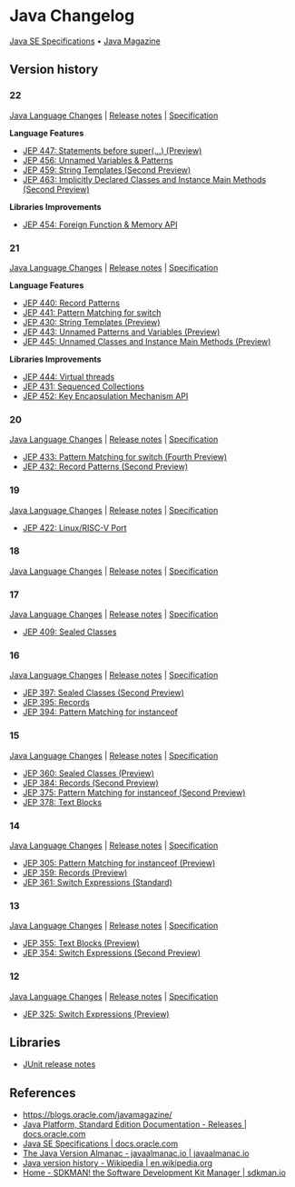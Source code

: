 # Java Changelog

[Java SE Specifications](https://docs.oracle.com/javase/specs/) • [Java Magazine](https://blogs.oracle.com/javamagazine/)

## Version history

### 22

[Java Language Changes](https://docs.oracle.com/en/java/javase/22/language/java-language-changes.html) |
[Release notes](https://www.oracle.com/java/technologies/javase/22all-relnotes.html) |
[Specification](https://docs.oracle.com/javase/specs/jls/se22/html/index.html)

**Language Features**

- [JEP 447: Statements before super(...) (Preview)](https://openjdk.org/jeps/447)
- [JEP 456: Unnamed Variables & Patterns](https://openjdk.org/jeps/456)
- [JEP 459: String Templates (Second Preview)](https://openjdk.org/jeps/459)
- [JEP 463: Implicitly Declared Classes and Instance Main Methods (Second Preview)](https://openjdk.org/jeps/463)
  
**Libraries Improvements**

- [JEP 454: Foreign Function & Memory API](https://openjdk.org/jeps/454)

### 21

[Java Language Changes](https://docs.oracle.com/en/java/javase/21/language/java-language-changes.html) |
[Release notes](https://www.oracle.com/java/technologies/javase/21all-relnotes.html) |
[Specification](https://docs.oracle.com/javase/specs/jls/se21/html/index.html)

**Language Features**

- [JEP 440: Record Patterns](https://openjdk.org/jeps/440)
- [JEP 441: Pattern Matching for switch](https://openjdk.org/jeps/441)
- [JEP 430: String Templates (Preview)](https://openjdk.org/jeps/430)
- [JEP 443: Unnamed Patterns and Variables (Preview)](https://openjdk.org/jeps/443)
- [JEP 445: Unnamed Classes and Instance Main Methods (Preview)](https://openjdk.org/jeps/445)

**Libraries Improvements**

- [JEP 444: Virtual threads](https://openjdk.org/jeps/444)
- [JEP 431: Sequenced Collections](https://openjdk.org/jeps/431)
- [JEP 452: Key Encapsulation Mechanism API](https://openjdk.org/jeps/452)

### 20

[Java Language Changes](https://docs.oracle.com/en/java/javase/20/language/java-language-changes.html) |
[Release notes](https://www.oracle.com/java/technologies/javase/20all-relnotes.html) |
[Specification](https://docs.oracle.com/javase/specs/jls/se20/html/index.html)

- [JEP 433: Pattern Matching for switch (Fourth Preview)](https://docs.oracle.com/javase/specs/jls/se20/preview/specs/patterns-switch-record-patterns-jls.html)
- [JEP 432: Record Patterns (Second Preview)](https://docs.oracle.com/javase/specs/jls/se20/preview/specs/patterns-switch-record-patterns-jls.html)

### 19

[Java Language Changes](https://docs.oracle.com/en/java/javase/19/language/java-language-changes.html) |
[Release notes](https://www.oracle.com/java/technologies/javase/19all-relnotes.html) |
[Specification](https://docs.oracle.com/javase/specs/jls/se19/html/index.html)

- [JEP 422: Linux/RISC-V Port](./doc/core/19/jep-422-linuxrisc-v-port)

### 18

[Java Language Changes](https://docs.oracle.com/en/java/javase/18/language/java-language-changes.html) |
[Release notes](https://www.oracle.com/java/technologies/javase/18all-relnotes.html) |
[Specification](https://docs.oracle.com/javase/specs/jls/se18/html/index.html)

### 17

[Java Language Changes](https://docs.oracle.com/en/java/javase/17/language/java-language-changes.html) |
[Release notes](https://www.oracle.com/java/technologies/javase/17all-relnotes.html) |
[Specification](https://docs.oracle.com/javase/specs/jls/se17/html/index.html)

- [JEP 409: Sealed Classes](./doc/jep-409-sealed-classes/README.md)

### 16

[Java Language Changes](https://docs.oracle.com/en/java/javase/16/language/java-language-changes.html) |
[Release notes](https://www.oracle.com/java/technologies/javase/16all-relnotes.html) |
[Specification](https://docs.oracle.com/javase/specs/jls/se16/html/index.html)

- [JEP 397: Sealed Classes (Second Preview)](https://docs.oracle.com/javase/specs/jls/se16/preview/specs/sealed-classes-jls.html)
- [JEP 395: Records](https://openjdk.java.net/jeps/395)
- [JEP 394: Pattern Matching for instanceof](https://openjdk.java.net/jeps/394)

### 15

[Java Language Changes](https://docs.oracle.com/en/java/javase/15/language/java-language-changes.html) |
[Release notes](https://www.oracle.com/java/technologies/javase/15all-relnotes.html) |
[Specification](https://docs.oracle.com/javase/specs/jls/se15/html/index.html)

- [JEP 360: Sealed Classes (Preview)](https://docs.oracle.com/javase/specs/jls/se15/preview/specs/sealed-classes-jls.html)
- [JEP 384: Records (Second Preview)](https://docs.oracle.com/javase/specs/jls/se15/preview/specs/records-jls.html)
- [JEP 375: Pattern Matching for instanceof (Second Preview)](https://docs.oracle.com/javase/specs/jls/se15/preview/specs/patterns-instanceof-jls.html)
- [JEP 378: Text Blocks](https://openjdk.java.net/jeps/378)

### 14

[Java Language Changes](https://docs.oracle.com/en/java/javase/14/language/java-language-changes.html) |
[Release notes](https://www.oracle.com/java/technologies/javase/14all-relnotes.html) |
[Specification](https://docs.oracle.com/javase/specs/jls/se14/html/index.html)

- [JEP 305: Pattern Matching for instanceof (Preview)](https://docs.oracle.com/javase/specs/jls/se14/preview/specs/patterns-instanceof-jls.html)
- [JEP 359: Records (Preview)](https://docs.oracle.com/javase/specs/jls/se14/preview/specs/records-jls.html)
- [JEP 361: Switch Expressions (Standard)](https://openjdk.java.net/jeps/361)

### 13

[Java Language Changes](https://docs.oracle.com/en/java/javase/13/language/java-language-changes.html) |
[Release notes](https://www.oracle.com/java/technologies/javase/13all-relnotes.html) |
[Specification](https://docs.oracle.com/javase/specs/jls/se13/html/index.html)

- [JEP 355: Text Blocks (Preview)](https://docs.oracle.com/javase/specs/jls/se13/preview/switch-expressions.html)
- [JEP 354: Switch Expressions (Second Preview)](https://docs.oracle.com/javase/specs/jls/se13/preview/text-blocks.html)

### 12

[Java Language Changes](https://docs.oracle.com/en/java/javase/12/language/java-language-changes.html) |
[Release notes](https://www.oracle.com/java/technologies/javase/12all-relnotes.html) |
[Specification](https://docs.oracle.com/javase/specs/jls/se12/html/index.html)

- [JEP 325: Switch Expressions (Preview)](https://docs.oracle.com/javase/specs/jls/se12/preview/switch-expressions.html)

## Libraries

- [JUnit release notes](https://junit.org/junit5/docs/current/release-notes/index.html#release-notes)

## References

- https://blogs.oracle.com/javamagazine/
- [Java Platform, Standard Edition Documentation - Releases | docs.oracle.com](https://docs.oracle.com/en/java/javase/)
- [Java SE Specifications | docs.oracle.com](https://docs.oracle.com/javase/specs/)
- [The Java Version Almanac - javaalmanac.io | javaalmanac.io](https://javaalmanac.io/)
- [Java version history - Wikipedia | en.wikipedia.org](https://en.wikipedia.org/wiki/Java_version_history)
- [Home - SDKMAN! the Software Development Kit Manager | sdkman.io](https://sdkman.io)
